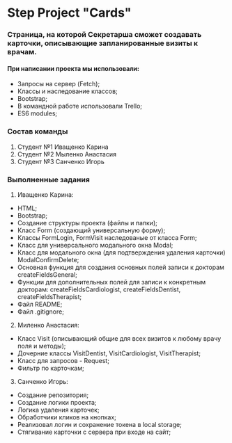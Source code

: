 # Step Project "Cards"

### Cтраницa, на которой Секретарша сможет создавать карточки, описывающие запланированные визиты к врачам.

#### При написании проекта мы использовали:

- Запросы на сервер (Fetch);
- Классы и наследование классов;
- Bootstrap;
- В командной работе использовали Trello;
- ES6 modules;

### Состав команды

1. Студент №1 Иващенко Карина
2. Студент №2 Мыленко Анастасия 
3. Студент №3 Санченко Игорь

### Выполненные задания

1. Иващенко Карина:

- HTML;
- Bootstrap;
- Создание структуры проекта (файлы и папки);
- Класс Form (создающий универсальную форму);
- Классы FormLogin, FormVisit наследованые от класса Form;
- Класс для универсального модального окна Modal;
- Класс для модального окна (для подтверждения удаления карточки) ModalConfirmDelete;
- Основная функция для создания основных полей записи к докторам createFieldsGeneral;
- Функции для дополнительных полей для записи к конкретным докторам: createFieldsCardiologist, createFieldsDentist, createFieldsTherapist;
- Файл README;
- Файл .gitignore;

2. Миленко Анастасия:

- Класс Visit (описывающий общие для всех визитов к любому врачу поля и методы);
- Дочерние классы VisitDentist, VisitCardiologist, VisitTherapist;
- Класс для запросов - Request;
- Фильтр по карточкам;

3. Санченко Игорь:

- Создание репозитория;
- Создание логики проекта;
- Логика удаления карточек;
- Обработчики кликов на кнопках;
- Реализовал логин и сохранение токена в local storage;
- Стягивание карточки с сервера при входе на сайт;

